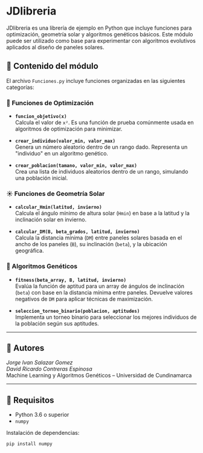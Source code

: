 # JDlibreria

JDlibreria es una librería de ejemplo en Python que incluye funciones para optimización, geometría solar y algoritmos genéticos básicos. Este módulo puede ser utilizado como base para experimentar con algoritmos evolutivos aplicados al diseño de paneles solares.

## 📁 Contenido del módulo

El archivo `Funciones.py` incluye funciones organizadas en las siguientes categorías:

### 🔧 Funciones de Optimización

- **`funcion_objetivo(x)`**  
  Calcula el valor de `x²`. Es una función de prueba comúnmente usada en algoritmos de optimización para minimizar.

- **`crear_individuo(valor_min, valor_max)`**  
  Genera un número aleatorio dentro de un rango dado. Representa un "individuo" en un algoritmo genético.

- **`crear_poblacion(tamano, valor_min, valor_max)`**  
  Crea una lista de individuos aleatorios dentro de un rango, simulando una población inicial.

### ☀️ Funciones de Geometría Solar

- **`calcular_Hmin(latitud, invierno)`**  
  Calcula el ángulo mínimo de altura solar (`Hmin`) en base a la latitud y la inclinación solar en invierno.

- **`calcular_DM(B, beta_grados, latitud, invierno)`**  
  Calcula la distancia mínima (`DM`) entre paneles solares basada en el ancho de los paneles (`B`), su inclinación (`beta`), y la ubicación geográfica.

### 🧬 Algoritmos Genéticos

- **`fitness(beta_array, B, latitud, invierno)`**  
  Evalúa la función de aptitud para un array de ángulos de inclinación (`beta`) con base en la distancia mínima entre paneles. Devuelve valores negativos de `DM` para aplicar técnicas de maximización.

- **`seleccion_torneo_binario(poblacion, aptitudes)`**  
  Implementa un torneo binario para seleccionar los mejores individuos de la población según sus aptitudes.

---

## 👥 Autores

*Jorge Ivan Salazar Gomez*  
*David Ricardo Contreras Espinosa*  
Machine Learning y Algoritmos Genéticos – Universidad de Cundinamarca

---

## 🚀 Requisitos

- Python 3.6 o superior
- `numpy`

Instalación de dependencias:
```bash
pip install numpy
